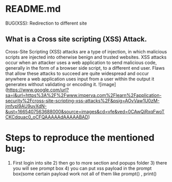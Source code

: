 # README.md
BUG(XSS): Redirection to  different site 
## What is a Cross site scripting (XSS) Attack. 
Cross-Site Scripting (XSS) attacks are a type of injection, in which malicious scripts are injected into otherwise benign and trusted websites. XSS attacks occur when an attacker uses a web application to send malicious code, generally in the form of a browser side script, to a different end user. Flaws that allow these attacks to succeed are quite widespread and occur anywhere a web application uses input from a user within the output it generates without validating or encoding it.
![image] (https://www.google.com/url?sa=i&url=https%3A%2F%2Fwww.imperva.com%2Flearn%2Fapplication-security%2Fcross-site-scripting-xss-attacks%2F&psig=AOvVaw1U0zM-jmfypl9AU9uvXdN-&ust=1665407563688000&source=images&cd=vfe&ved=0CAwQjRxqFwoTCKCdquac0_oCFQAAAAAdAAAAABAD) 
# Steps to reproduce the mentioned bug:
1) First login into site
        2) then go to more section and popups folder
        3) there you will see prompt box
        4) you can put xss payload in the prompt box(some certain payload work not all of them 
           like prompt() , print()
